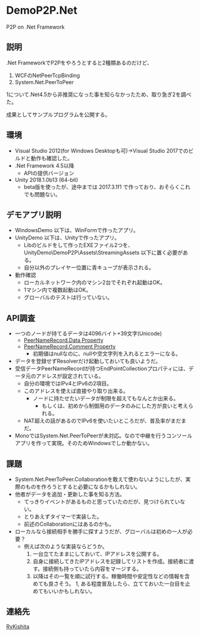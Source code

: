 # DemoP2P.Net

P2P on .Net Framework

## 説明

.Net FrameworkでP2Pをやろうとすると2種類あるのだけど、

1. WCFのNetPeerTcpBinding
2. System.Net.PeerToPeer

1について.Net4.5から非推奨になった事を知らなかったため、取り急ぎ2を調べた。

成果としてサンプルプログラムを公開する。

## 環境

- Visual Studio 2012(for Windows Desktopも可)→Visual Studio 2017でのビルドと動作も確認した。
- .Net Framework 4.5以降
  - APIの提供バージョン
- Unity 2018.1.0b13 (64-bit)
  - beta版を使ったが、途中までは 2017.3.1f1 で作っており、おそらくこれでも問題ない。

## デモアプリ説明

- WindowsDemo 以下は、WinFormで作ったアプリ。
- UnityDemo 以下は、Unityで作ったアプリ。
  - Libのビルドをして作ったEXEファイル2つを、UnityDemo\DemoP2P\Assets\StreamingAssets 以下に置く必要がある。
  - 自分以外のプレイヤー位置に青キューブが表示される。
- 動作確認
  - ローカルネットワーク内のマシン2台でそれぞれ起動はOK。
  - 1マシン内で複数起動はOK。
  - グローバルのテストは行っていない。

## API調査

- 一つのノードが持てるデータは4096バイト+39文字(Unicode)
  - [PeerNameRecord.Data Property](https://docs.microsoft.com/ja-jp/dotnet/api/system.net.peertopeer.peernamerecord.data)
  - [PeerNameRecord.Comment Property](https://docs.microsoft.com/ja-jp/dotnet/api/system.net.peertopeer.peernamerecord.comment)
    - 初期値はnullなのに、nullや空文字列を入れるとエラーになる。
- データを登録せずResolverだけ起動しておいても良いようだ。
- 受信データPeerNameRecordが持つEndPointCollectionプロパティには、データ元のアドレスが設定されている。
  - 自分の環境ではIPv4とIPv6の2項目。
  - このアドレスを使えば直接やり取り出来る。
    - ノードに持たせたいデータが制限を超えてもなんとか出来る。
      - もしくは、初めから制御用のデータのみにした方が良いと考えられる。
  - NAT超えの話があるのでIPv6を使いたいところだが、普及率がまだまだ。
- MonoではSystem.Net.PeerToPeerが未対応。なので中継を行うコンソールアプリを作って実現。そのためWindowsでしか動かない。

## 課題

- System.Net.PeerToPeer.Collaborationを敢えて使わないようにしたが、実際のものを作ろうとすると必要になるかもしれない。
- 他者がデータを追加・更新した事を知る方法。
  - てっきりイベントがあるものと思っていたのだが、見つけられていない。
  - とりあえずタイマーで実装した。
  - 前述のCollaborationにはあるのかも。
- ローカルなら接続相手を勝手に探すようだが、グローバルは初めの一人が必要？
  - 例えば次のような実装ならどうか。
    1. 一台立てたままにしておいて、IPアドレスを公開する。
    1. 自身に接続してきたIPアドレスを記録してリストを作成。接続者に渡す。接続側も持っていたら内容をマージする。
    1. 以降はその一覧を順に試行する。稼働時間や安定性などの情報を含めても良さそう。
    1, ある程度普及したら、立てておいた一台目を止めてもいいかもしれない。

## 連絡先

[RyKishita](https://twitter.com/RyKishita)
